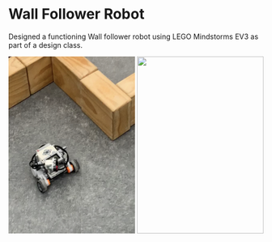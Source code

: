 # Wall Follower Robot

Designed a functioning Wall follower robot using LEGO Mindstorms EV3 as part of a design class.

<img src="https://github.com/talha-riaz/WallFollower-EV3/blob/master/img/a.jpg" height="350" width="250"/>

<img src="https://github.com/talha-riaz/WallFollower-EV3/blob/master/img/b.jpg" height="350" width="250"/>

